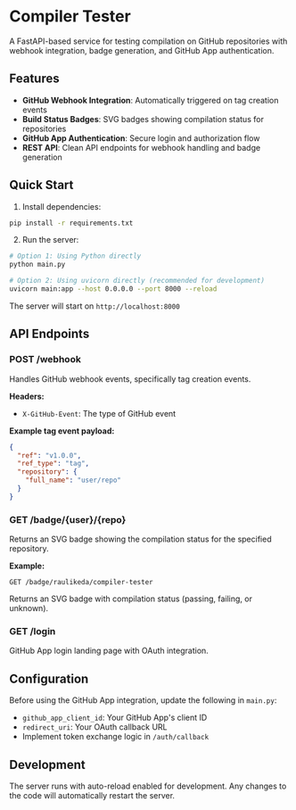 # Compiler Tester

A FastAPI-based service for testing compilation on GitHub repositories with webhook integration, badge generation, and GitHub App authentication.

## Features

- **GitHub Webhook Integration**: Automatically triggered on tag creation events
- **Build Status Badges**: SVG badges showing compilation status for repositories
- **GitHub App Authentication**: Secure login and authorization flow
- **REST API**: Clean API endpoints for webhook handling and badge generation

## Quick Start

1. Install dependencies:
```bash
pip install -r requirements.txt
```

2. Run the server:
```bash
# Option 1: Using Python directly
python main.py

# Option 2: Using uvicorn directly (recommended for development)
uvicorn main:app --host 0.0.0.0 --port 8000 --reload
```

The server will start on `http://localhost:8000`

## API Endpoints

### POST /webhook
Handles GitHub webhook events, specifically tag creation events.

**Headers:**
- `X-GitHub-Event`: The type of GitHub event

**Example tag event payload:**
```json
{
  "ref": "v1.0.0",
  "ref_type": "tag",
  "repository": {
    "full_name": "user/repo"
  }
}
```

### GET /badge/{user}/{repo}
Returns an SVG badge showing the compilation status for the specified repository.

**Example:**
```
GET /badge/raulikeda/compiler-tester
```

Returns an SVG badge with compilation status (passing, failing, or unknown).

### GET /login
GitHub App login landing page with OAuth integration.

## Configuration

Before using the GitHub App integration, update the following in `main.py`:

- `github_app_client_id`: Your GitHub App's client ID
- `redirect_uri`: Your OAuth callback URL
- Implement token exchange logic in `/auth/callback`

## Development

The server runs with auto-reload enabled for development. Any changes to the code will automatically restart the server.